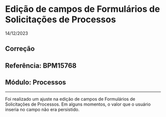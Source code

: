 # Edição de campos de Formulários de Solicitações de Processos
14/12/2023
## Correção
## Referência: BPM15768
## Módulo: Processos
***

Foi realizado um ajuste na edição de campos de Formulários de Solicitações de Processos. Em alguns momentos, o valor que o usuário inseria no campo não era persistido.